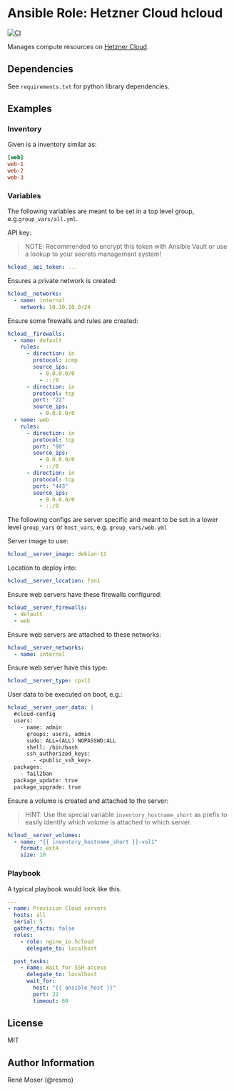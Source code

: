 # Ansible Role: Hetzner Cloud hcloud

[![CI](https://github.com/ngine-io/ansible-role-hcloud/workflows/CI/badge.svg?event=push)](https://github.com/ngine-io/ansible-role-hcloud/actions?query=workflow%3ACI)

Manages compute resources on [Hetzner Cloud](https://www.hetzner.com/cloud).

## Dependencies

See `requirements.txt` for python library dependencies.

## Examples

### Inventory

Given is a inventory similar as:

```ini
[web]
web-1
web-2
web-3
```

### Variables

The following variables are meant to be set in a top level group, e.g.`group_vars/all.yml`.

API key:

> NOTE: Recommended to encrypt this token with Ansible Vault or use a lookup to your secrets management system!

```yaml
hcloud__api_token: ...
```

Ensures a private network is created:

```yaml
hcloud__networks:
  - name: internal
    network: 10.10.10.0/24
```

Ensure some firewalls and rules are created:

```yaml
hcloud__firewalls:
  - name: default
    rules:
      - direction: in
        protocol: icmp
        source_ips:
          - 0.0.0.0/0
          - ::/0
      - direction: in
        protocol: tcp
        port: "22"
        source_ips:
          - 0.0.0.0/0
  - name: web
    rules:
      - direction: in
        protocol: tcp
        port: "80"
        source_ips:
          - 0.0.0.0/0
          - ::/0
      - direction: in
        protocol: tcp
        port: "443"
        source_ips:
          - 0.0.0.0/0
          - ::/0
```

The following configs are server specific and meant to be set in a lower level `group_vars` or `host_vars`, e.g. `group_vars/web.yml`

Server image to use:

```yaml
hcloud__server_image: debian-11
```

Location to deploy into:

```yaml
hcloud__server_location: fsn1
```

Ensure web servers have these firewalls configured:

```yaml
hcloud__server_firewalls:
  - default
  - web
```

Ensure web servers are attached to these networks:

```yaml
hcloud__server_networks:
  - name: internal
```

Ensure web server have this type:

```yaml
hcloud__server_type: cpx11
```

User data to be executed on boot, e.g.:

```yaml
hcloud__server_user_data: |
  #cloud-config
  users:
    - name: admin
      groups: users, admin
      sudo: ALL=(ALL) NOPASSWD:ALL
      shell: /bin/bash
      ssh_authorized_keys:
        - <public_ssh_key>
  packages:
    - fail2ban
  package_update: true
  package_upgrade: true
```

Ensure a volume is created and attached to the server:

> HINT: Use the special variable `inventory_hostname_short` as prefix to easily identify which volume is attached to which server.

```yaml
hcloud__server_volumes:
  - name: "{{ inventory_hostname_short }}-vol1"
    format: ext4
    size: 10
```

### Playbook

A typical playbook would look like this.

```yaml
---
- name: Provision Cloud servers
  hosts: all
  serial: 5
  gather_facts: false
  roles:
    - role: ngine_io.hcloud
      delegate_to: localhost

  post_tasks:
    - name: Wait for SSH access
      delegate_to: localhost
      wait_for:
        host: "{{ ansible_host }}"
        port: 22
        timeout: 60
```

## License

MIT

## Author Information

René Moser (@resmo)
